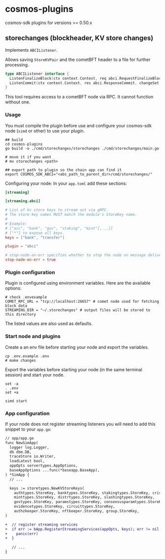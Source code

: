 # cosmos-plugins
cosmos-sdk plugins for versions >= 0.50.x

## storechanges (blockheader, KV store changes)

Implements `ABCIListener`.

Allows saving `StoreKVPair` and the cometBFT header to a file for further processing.
```go
type ABCIListener interface {
  ListenFinalizeBlock(ctx context.Context, req abci.RequestFinalizeBlock, res abci.ResponseFinalizeBlock) error
  ListenCommit(ctx context.Context, res abci.ResponseCommit, changeSet []*StoreKVPair) error
}
```

This tool requires access to a cometBFT node via RPC. It cannot function without one.

### Usage

You must compile the plugin before use and configure your cosmos-sdk node (`simd` or other) to use your plugin.

```shell
## build
cd cosmos-plugins
go build -o ./cmd/storechanges/storechanges ./cmd/storechanges/main.go

# move it if you want
# mv storechanges <path>

## export path to plugin so the chain app can find it
export COSMOS_SDK_ABCI="<abs_path_to_parent_dir>/cmd/storechanges/"
```

Configuring your node:
In your `app.toml` add these sections:
```toml
[streaming]

[streaming.abci]

# List of kv store keys to stream out via gRPC.
# The store key names MUST match the module's StoreKey name.
#
# Example:
# ["acc", "bank", "gov", "staking", "mint"[,...]]
# ["*"] to expose all keys.
keys = ["bank", "transfer"]

plugin = "abci"

# stop-node-on-err specifies whether to stop the node on message delivery error.
stop-node-on-err = true
```


### Plugin configuration

Plugin is configured using environment variables. Here are the available options:
```shell
# check .envexample
COMET_RPC_URL = "tcp://localhost:26657" # comet node used for fetching block data 
STREAMING_DIR = "~/.storechanges" # output files will be stored to this directory
```

The listed values are also used as defaults.

### Start node and plugins
Create a an env file before starting your node and export the variables.
```shell
cp .env.example .env
# make changes
```

Export the variables before starting your node (in the same terminal session) and start your node.
```shell
set -a
. .env
set +a

simd start
```

### App configuration

If your node does not register streaming listeners you will need to add this snippet to your `app.go`:
```diff
// app/app.go
func NewSimApp(
  logger log.Logger,
  db dbm.DB,
  traceStore io.Writer,
  loadLatest bool,
  appOpts servertypes.AppOptions,
  baseAppOptions ...func(*baseapp.BaseApp),
) *SimApp {
  // ...

  keys := storetypes.NewKVStoreKeys(
    authtypes.StoreKey, banktypes.StoreKey, stakingtypes.StoreKey, crisistypes.StoreKey,
    minttypes.StoreKey, distrtypes.StoreKey, slashingtypes.StoreKey,
    govtypes.StoreKey, paramstypes.StoreKey, consensusparamtypes.StoreKey, upgradetypes.StoreKey, feegrant.StoreKey,
    evidencetypes.StoreKey, circuittypes.StoreKey,
    authzkeeper.StoreKey, nftkeeper.StoreKey, group.StoreKey,
)

+  // register streaming services
+  if err := bApp.RegisterStreamingServices(appOpts, keys); err != nil {
+    panic(err)
+  }
    
   // ...
}
```
